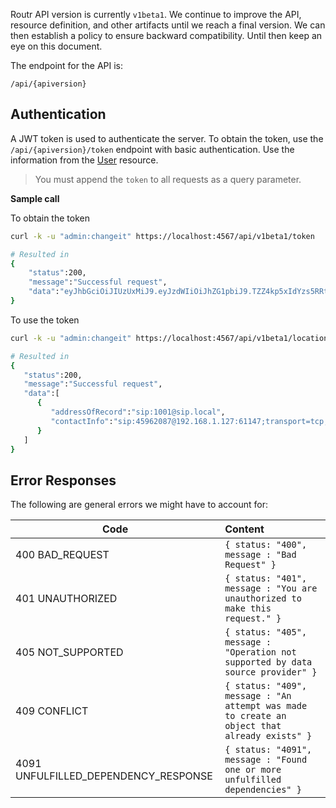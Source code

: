 Routr API version is currently `v1beta1`. We continue to improve the API, resource definition, and other artifacts until we reach a final version. We can then establish a policy to ensure backward compatibility. Until then keep an eye on this document.

The endpoint for the API is:

`/api/{apiversion}`

## Authentication

A JWT token is used to authenticate the server. To obtain the token, use the `/api/{apiversion}/token` endpoint with basic authentication. Use the information from the [User](../configuration/users.md) resource.

> You must append the `token` to all requests as a query parameter.

**Sample call**

To obtain the token

```bash
curl -k -u "admin:changeit" https://localhost:4567/api/v1beta1/token

# Resulted in
{
    "status":200,
    "message":"Successful request",
    "data":"eyJhbGciOiJIUzUxMiJ9.eyJzdWIiOiJhZG1pbiJ9.TZZ4kp5xIdYzs5RRt6_qVxJcOiLdk1IEHFMBSZ7SRENx6kyVhwfAlm-oeM4L2XFIr4evlTCxKEIKc0fZKwPcjw"
}
```

To use the token

```bash
curl -k -u "admin:changeit" https://localhost:4567/api/v1beta1/location?token=eyJhbGciOiJIUzUxMiJ9.e...

# Resulted in
{  
   "status":200,
   "message":"Successful request",
   "data":[  
      {  
         "addressOfRecord":"sip:1001@sip.local",
         "contactInfo":"sip:45962087@192.168.1.127:61147;transport=tcp;nat=false;expires=600"
      }
   ]
}
```

## Error Responses

The following are general errors we might have to account for:

| Code | Content   |
| ---  | :--------- |
| 400 BAD_REQUEST | `{ status: "400", message : "Bad Request" }`|
| 401 UNAUTHORIZED | `{ status: "401", message : "You are unauthorized to make this request." }`|
| 405 NOT_SUPPORTED | `{ status: "405", message : "Operation not supported by data source provider" }`|
| 409 CONFLICT | `{ status: "409", message : "An attempt was made to create an object that already exists" }`|
| 4091 UNFULFILLED_DEPENDENCY_RESPONSE | `{ status: "4091", message : "Found one or more unfulfilled dependencies" }`|
